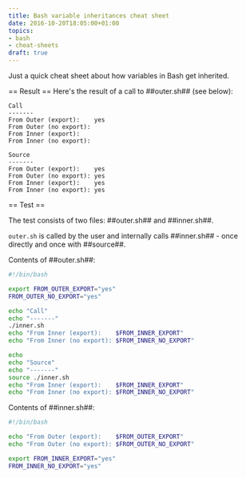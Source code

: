 ```yaml
---
title: Bash variable inheritances cheat sheet
date: 2016-10-20T18:05:00+01:00
topics:
- bash
- cheat-sheets
draft: true
---
```


Just a quick cheat sheet about how variables in Bash get inherited.

== Result ==
Here's the result of a call to ##outer.sh## (see below):

```
Call
-------
From Outer (export):    yes
From Outer (no export):
From Inner (export):
From Inner (no export):

Source
-------
From Outer (export):    yes
From Outer (no export): yes
From Inner (export):    yes
From Inner (no export): yes
```

== Test ==

The test consists of two files: ##outer.sh## and ##inner.sh##.

`outer.sh` is called by the user and internally calls ##inner.sh## - once directly and once with ##source##.

Contents of ##outer.sh##:

```bash
#!/bin/bash

export FROM_OUTER_EXPORT="yes"
FROM_OUTER_NO_EXPORT="yes"

echo "Call"
echo "-------"
./inner.sh
echo "From Inner (export):    $FROM_INNER_EXPORT"
echo "From Inner (no export): $FROM_INNER_NO_EXPORT"

echo
echo "Source"
echo "-------"
source ./inner.sh
echo "From Inner (export):    $FROM_INNER_EXPORT"
echo "From Inner (no export): $FROM_INNER_NO_EXPORT"
```

Contents of ##inner.sh##:

```bash
#!/bin/bash

echo "From Outer (export):    $FROM_OUTER_EXPORT"
echo "From Outer (no export): $FROM_OUTER_NO_EXPORT"

export FROM_INNER_EXPORT="yes"
FROM_INNER_NO_EXPORT="yes"
```
